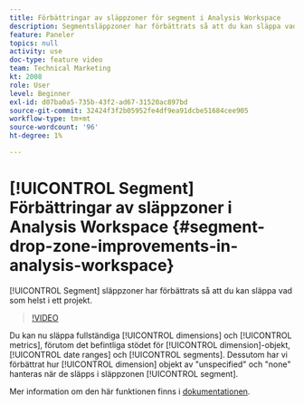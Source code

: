 ```yaml
---
title: Förbättringar av släppzoner för segment i Analysis Workspace
description: Segmentsläppzoner har förbättrats så att du kan släppa vad som helst i ett projekt.
feature: Paneler
topics: null
activity: use
doc-type: feature video
team: Technical Marketing
kt: 2008
role: User
level: Beginner
exl-id: d07ba0a5-735b-43f2-ad67-31520ac897bd
source-git-commit: 32424f3f2b05952fe4df9ea91dcbe51684cee905
workflow-type: tm+mt
source-wordcount: '96'
ht-degree: 1%

---
```


# [!UICONTROL Segment] Förbättringar av släppzoner i Analysis Workspace {#segment-drop-zone-improvements-in-analysis-workspace}

[!UICONTROL Segment] släppzoner har förbättrats så att du kan släppa vad som helst i ett projekt.

>[!VIDEO](https://video.tv.adobe.com/v/24036/?quality=12)

Du kan nu släppa fullständiga [!UICONTROL dimensions] och [!UICONTROL metrics], förutom det befintliga stödet för [!UICONTROL dimension]-objekt, [!UICONTROL date ranges] och [!UICONTROL segments]. Dessutom har vi förbättrat hur [!UICONTROL dimension] objekt av &quot;unspecified&quot; och &quot;none&quot; hanteras när de släpps i släppzonen [!UICONTROL segment].

Mer information om den här funktionen finns i [dokumentationen](https://marketing.adobe.com/resources/help/en_US/analytics/analysis-workspace/t_freeform-project-segment.html).
